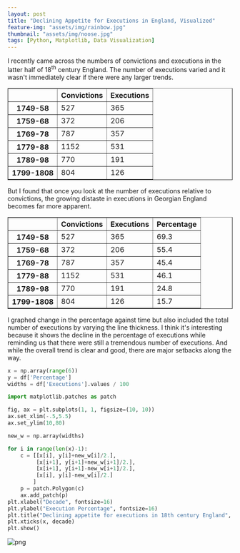 ```yaml
---
layout: post
title: "Declining Appetite for Executions in England, Visualized"
feature-img: "assets/img/rainbow.jpg"
thumbnail: "assets/img/noose.jpg"
tags: [Python, Matplotlib, Data Visualization]
---
```


I recently came across the numbers of convictions and executions in the latter half of 18<sup>th</sup> century England. The number of executions varied and it wasn't immediately clear if there were any larger trends.


<div>
<style scoped>
    .dataframe tbody tr th:only-of-type {
        vertical-align: middle;
    }

    .dataframe tbody tr th {
        vertical-align: top;
    }

    .dataframe thead th {
        text-align: right;
    }
</style>
<table border="1" class="dataframe">
  <thead>
    <tr style="text-align: right;">
      <th></th>
      <th>Convictions</th>
      <th>Executions</th>
    </tr>
  </thead>
  <tbody>
    <tr>
      <th>1749-58</th>
      <td>527</td>
      <td>365</td>
    </tr>
    <tr>
      <th>1759-68</th>
      <td>372</td>
      <td>206</td>
    </tr>
    <tr>
      <th>1769-78</th>
      <td>787</td>
      <td>357</td>
    </tr>
    <tr>
      <th>1779-88</th>
      <td>1152</td>
      <td>531</td>
    </tr>
    <tr>
      <th>1789-98</th>
      <td>770</td>
      <td>191</td>
    </tr>
    <tr>
      <th>1799-1808</th>
      <td>804</td>
      <td>126</td>
    </tr>
  </tbody>
</table>
</div>



But I found that once you look at the number of executions relative to convictions, the growing distaste in executions in Georgian England becomes far more apparent.


<div>
<style scoped>
    .dataframe tbody tr th:only-of-type {
        vertical-align: middle;
    }

    .dataframe tbody tr th {
        vertical-align: top;
    }

    .dataframe thead th {
        text-align: right;
    }
</style>
<table border="1" class="dataframe">
  <thead>
    <tr style="text-align: right;">
      <th></th>
      <th>Convictions</th>
      <th>Executions</th>
      <th>Percentage</th>
    </tr>
  </thead>
  <tbody>
    <tr>
      <th>1749-58</th>
      <td>527</td>
      <td>365</td>
      <td>69.3</td>
    </tr>
    <tr>
      <th>1759-68</th>
      <td>372</td>
      <td>206</td>
      <td>55.4</td>
    </tr>
    <tr>
      <th>1769-78</th>
      <td>787</td>
      <td>357</td>
      <td>45.4</td>
    </tr>
    <tr>
      <th>1779-88</th>
      <td>1152</td>
      <td>531</td>
      <td>46.1</td>
    </tr>
    <tr>
      <th>1789-98</th>
      <td>770</td>
      <td>191</td>
      <td>24.8</td>
    </tr>
    <tr>
      <th>1799-1808</th>
      <td>804</td>
      <td>126</td>
      <td>15.7</td>
    </tr>
  </tbody>
</table>
</div>



I graphed change in the percentage against time but also included the total number of executions by varying the line thickness. I think it's interesting because it shows the decline in the percentage of executions while reminding us that there were still a tremendous number of executions. And while the overall trend is clear and good, there are major setbacks along the way.


```python
x = np.array(range(6))
y = df['Percentage']
widths = df['Executions'].values / 100
```


```python
import matplotlib.patches as patch

fig, ax = plt.subplots(1, 1, figsize=(10, 10))
ax.set_xlim(-.5,5.5)
ax.set_ylim(10,80)

new_w = np.array(widths)

for i in range(len(x)-1):
    c = [[x[i], y[i]+new_w[i]/2.],
         [x[i+1], y[i+1]+new_w[i+1]/2.],
         [x[i+1], y[i+1]-new_w[i+1]/2.],
         [x[i], y[i]-new_w[i]/2.]
        ]
    p = patch.Polygon(c)
    ax.add_patch(p)
plt.xlabel("Decade", fontsize=16)
plt.ylabel("Execution Percentage", fontsize=16)
plt.title("Declining appetite for executions in 18th century England", fontsize=18)
plt.xticks(x, decade)
plt.show()
```


![png]({{site.baseurl}}/assets/img/{{site.baseurl}}/assets/img/2016-08-12-Declining-Executions-in-England_files/2016-08-12-Declining-Executions-in-England_10_0.png)

